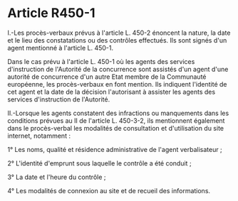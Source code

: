 # Article R450-1

I.-Les procès-verbaux prévus à l'article L. 450-2 énoncent la nature, la date et le lieu des constatations ou des contrôles effectués. Ils sont signés d'un agent mentionné à l'article L. 450-1.

Dans le cas prévu à l'article L. 450-1 où les agents des services d'instruction de l'Autorité de la concurrence sont assistés d'un agent d'une autorité de concurrence d'un autre Etat membre de la Communauté européenne, les procès-verbaux en font mention. Ils indiquent l'identité de cet agent et la date de la décision l'autorisant à assister les agents des services d'instruction de l'Autorité.

II.-Lorsque les agents constatent des infractions ou manquements dans les conditions prévues au II de l'article L. 450-3-2, ils mentionnent également dans le procès-verbal les modalités de consultation et d'utilisation du site internet, notamment :

1° Les noms, qualité et résidence administrative de l'agent verbalisateur ;

2° L'identité d'emprunt sous laquelle le contrôle a été conduit ;

3° La date et l'heure du contrôle ;

4° Les modalités de connexion au site et de recueil des informations.
